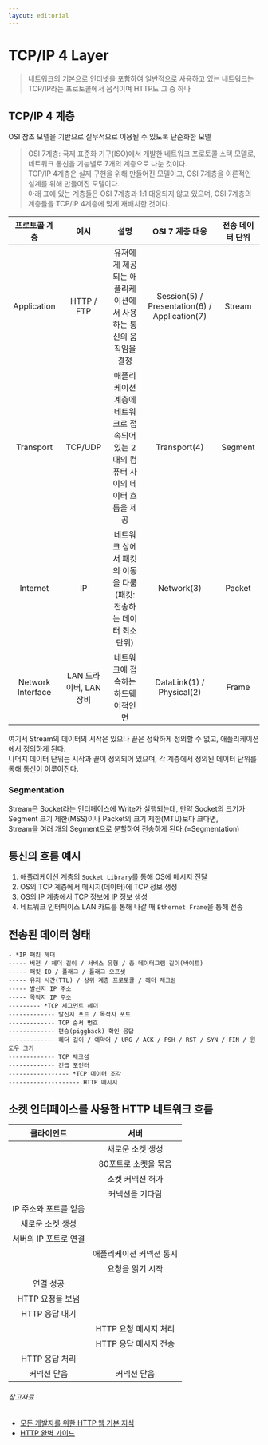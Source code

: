 ```yaml
---
layout: editorial
---
```


# TCP/IP 4 Layer

> 네트워크의 기본으로 인터넷을 포함하여 일반적으로 사용하고 있는 네트워크는 TCP/IP라는 프로토콜에서 움직이며 HTTP도 그 중 하나

## TCP/IP 4 계층

OSI 참조 모델을 기반으로 실무적으로 이용될 수 있도록 단순화한 모델

> OSI 7계층: 국제 표준화 기구(ISO)에서 개발한 네트워크 프로토콜 스택 모델로, 네트워크 통신을 기능별로 7개의 계층으로 나눈 것이다.  
> TCP/IP 4계층은 실제 구현을 위해 만들어진 모델이고, OSI 7계층을 이론적인 설계를 위해 만들어진 모델이다.  
> 아래 표에 있는 계층들은 OSI 7계층과 1:1 대응되지 않고 있으며, OSI 7계층의 계층들을 TCP/IP 4계층에 맞게 재배치한 것이다.

|      프로토콜 계층      |        예시        |                       설명                        |                  OSI 7 계층 대응                  | 전송 데이터 단위 |
|:-----------------:|:----------------:|:-----------------------------------------------:|:---------------------------------------------:|:---------:|
|    Application    |    HTTP / FTP    |       유저에게 제공되는 애플리케이션에서 사용하는 통신의 움직임을 결정       | Session(5) / Presentation(6) / Application(7) |  Stream   |
|     Transport     |     TCP/UDP      | 애플리케이션 계층에 네트워크로 접속되어 있는 2대의 컴퓨터 사이의 데이터 흐름을 제공 |                 Transport(4)                  |  Segment  |
|     Internet      |        IP        |     네트워크 상에서 패킷의 이동을 다룸(패킷: 전송하는 데이터 최소 단위)     |                  Network(3)                   |  Packet   |
| Network Interface | LAN 드라이버, LAN 장비 |               네트워크에 접속하는 하드웨어적인 면               |           DataLink(1) / Physical(2)           |   Frame   |

여기서 Stream의 데이터의 시작은 있으나 끝은 정확하게 정의할 수 없고, 애플리케이션에서 정의하게 된다.  
나머지 데이터 단위는 시작과 끝이 정의되어 있으며, 각 계층에서 정의된 데이터 단위를 통해 통신이 이루어진다.

### Segmentation

Stream은 Socket라는 인터페이스에 Write가 실행되는데, 만약 Socket의 크기가 Segment 크기 제한(MSS)이나 Packet의 크기 제한(MTU)보다 크다면,  
Stream을 여러 개의 Segment으로 분할하여 전송하게 된다.(=Segmentation)

## 통신의 흐름 예시

1. 애플리케이션 계층의 `Socket Library`를 통해 OS에 메시지 전달
2. OS의 TCP 계층에서 메시지(데이터)에 TCP 정보 생성
3. OS의 IP 계층에서 TCP 정보에 IP 정보 생성
4. 네트워크 인터페이스 LAN 카드를 통해 나갈 때 `Ethernet Frame`을 통해 전송

## 전송된 데이터 형태

```
- *IP 패킷 헤더
----- 버전 / 헤더 길이 / 서비스 유형 / 총 데이터그램 길이(바이트)
----- 패킷 ID / 플래그 / 플래그 오프셋
----- 유지 시간(TTL) / 상위 계층 프로토콜 / 헤더 체크섬
----- 발신지 IP 주소
----- 목적지 IP 주소
--------- *TCP 세그먼트 헤더
------------- 발신지 포트 / 목적지 포트
------------- TCP 순서 번호
------------- 편승(piggback) 확인 응답
------------- 헤더 길이 / 예약어 / URG / ACK / PSH / RST / SYN / FIN / 윈도우 크기
------------- TCP 체크섬
------------- 긴급 포인터
----------------- *TCP 데이터 조각
-------------------- HTTP 메시지
```

## 소켓 인터페이스를 사용한 HTTP 네트워크 흐름

|     클라이언트     |       서버       |
|:-------------:|:--------------:|
|               |   새로운 소켓 생성    |
|               |  80포트로 소켓을 묶음  |
|               |   소켓 커넥션 허가    |
|               |    커넥션을 기다림    |
| IP 주소와 포트를 얻음 |                |
|   새로운 소켓 생성   |                |
| 서버의 IP 포트로 연결 |                |
|               | 애플리케이션 커넥션 통지  |
|               |   요청을 읽기 시작    |
|     연결 성공     |                |
|  HTTP 요청을 보냄  |                |
|  HTTP 응답 대기   |                |
|               | HTTP 요청 메시지 처리 |
|               | HTTP 응답 메시지 전송 |
|  HTTP 응답 처리   |                |
|    커넥션 닫음     |     커넥션 닫음     |

###### 참고자료

- [모든 개발자를 위한 HTTP 웹 기본 지식](https://www.inflearn.com/course/http-웹-네트워크)
- [HTTP 완벽 가이드](https://www.nl.go.kr/seoji/contents/S80100000000.do?schM=intgr_detail_view_isbn&page=1&pageUnit=10&schType=simple&schStr=HTTP+완벽+가이드&isbn=9788966261208&cipId=200309770%2C4096969)
